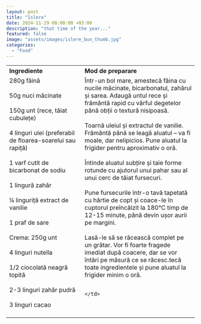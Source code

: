 ```yaml
---
layout: post
title: "Islere"
date: 2024-11-29 08:00:00 +03:00
description: "that time of the year..."
featured: false
image: "assets/images/islere_bun_thumb.jpg"
categories: 
  - "Food"
---
```


<table style="width: 100%; border-collapse: collapse;">
  <tr>
    <th style="text-align: left;width: 40%;vertical-align: top;">Ingrediente</th>
    <th style="text-align: left;width: 60%;vertical-align: top;">Mod de preparare</th>
  </tr>
  <tr>
    <td style="text-align: left;width: 40%;vertical-align: top;">
      280g făină<br><br>
      50g nuci măcinate<br><br>
      150g unt (rece, tăiat cubulețe)<br><br>
      4 linguri ulei (preferabil de floarea-soarelui sau rapiță) <br><br>
      1 varf cutit de bicarbonat de sodiu<br><br>
      1 lingură zahăr<br><br>
      ¼ linguriță extract de vanilie <br><br>
      1 praf de sare<br><br>
      Crema: 250g unt <br><br>
      4 linguri nutella <br><br>
      1/2 ciocolată  neagră  topită <br><br>
      2-3 linguri zahăr pudră <br><br>
      3 linguri cacao <br><br>
    </td>
    <td style="text-align: left;width: 60%;vertical-align: top;">
      Într-un bol mare, amestecă făina cu nucile măcinate, bicarbonatul, zahărul și sarea. Adaugă untul rece și frământă rapid cu vârful degetelor până obții o textură nisipoasă. <br><br>
      Toarnă uleiul și extractul de vanilie. Frământă până se leagă aluatul – va fi moale, dar nelipicios. Pune aluatul la frigider pentru aproximativ  o oră. <br><br>
      Întinde aluatul subțire și taie forme rotunde cu ajutorul unui pahar sau al unui cerc de tăiat fursecuri. <br><br>
      Pune fursecurile într-o tavă tapetată cu hârtie de copt și coace-le în cuptorul preîncălzit la 180°C timp de 12-15 minute, până devin ușor aurii pe margini. <br><br>
      Lasă-le să se răcească complet pe un grătar. Vor fi foarte fragede imediat după coacere, dar se vor întări pe măsură ce se răcesc.tecă toate ingredientele și pune aluatul la frigider minim o oră.<br><br>
      
    </td>
  </tr>
</table>

